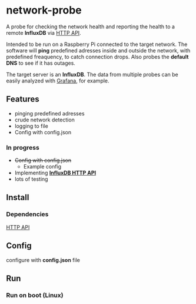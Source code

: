 # network-probe

A probe for checking the network health and reporting the health to a remote **InfluxDB** via [HTTP API](https://github.com/influxdata/influxdb-python).

Intended to be run on a Raspberry Pi connected to the target network. The software will **ping** predefined adresses inside and outside the network, with predefined freaquency, to catch connection drops. Also probes the **default DNS** to see if it has outages.

The target server is an **InfluxDB**. The data from multiple probes can be easily analyzed with [Grafana](https://grafana.com/), for example.

## Features ##

- pinging predefined adresses
- crude network detection
- logging to file
- Config with config.json

### In progress ###

- ~~Config with config.json~~
  - Example config
- Implementing **[InfluxDB HTTP API](https://github.com/influxdata/influxdb-python)**
- lots of testing

## Install ##

### Dependencies ###

[HTTP API](https://github.com/influxdata/influxdb-python)

## Config ##

configure with **config.json** file

## Run ##

### Run on boot (Linux) ###
